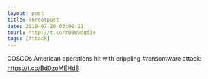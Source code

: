 ```yaml
---
layout: post
title: Threatpost
date: 2018-07-28 03:00:21
tourl: http://t.co/rD9Wvdqf3e
tags: [Attack]
---
```

COSCOs American operations hit with crippling #ransomware attack: https://t.co/Bd0zoMEHdB